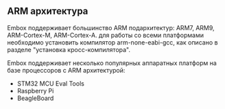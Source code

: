 ## ARM архитектура

Embox поддерживает большинство ARM подархитектур: ARM7, ARM9, ARM-Cortex-M, ARM-Cortex-A. для работы со всеми платформами необходимо установить компилятор arm-none-eabi-gcc, как описано в разделе "установка кросс-компилятора".

Embox поддерживает несколько популярных аппаратных платформ на базе процессоров с ARM архитектурой:

* STM32 MCU Eval Tools
* Raspberry Pi
* BeagleBoard

